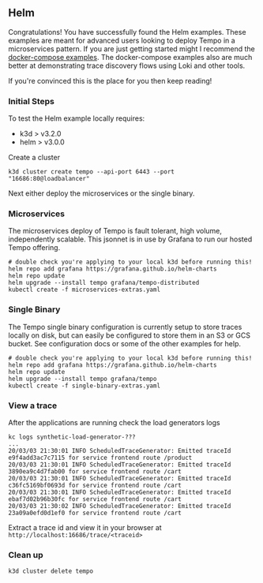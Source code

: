 ## Helm

Congratulations!  You have successfully found the Helm examples.  These examples are meant for
advanced users looking to deploy Tempo in a microservices pattern.  If you are just getting started
might I recommend the [docker-compose examples](../docker-compose).  The docker-compose examples also are much
better at demonstrating trace discovery flows using Loki and other tools.

If you're convinced this is the place for you then keep reading!

### Initial Steps

To test the Helm example locally requires:

- k3d > v3.2.0
- helm > v3.0.0

Create a cluster

```console
k3d cluster create tempo --api-port 6443 --port "16686:80@loadbalancer"
```

Next either deploy the microservices or the single binary.

### Microservices
The microservices deploy of Tempo is fault tolerant, high volume, independently scalable.  This jsonnet is in use by
Grafana to run our hosted Tempo offering.

```console
# double check you're applying to your local k3d before running this!
helm repo add grafana https://grafana.github.io/helm-charts
helm repo update
helm upgrade --install tempo grafana/tempo-distributed
kubectl create -f microservices-extras.yaml
```

### Single Binary
The Tempo single binary configuration is currently setup to store traces locally on disk, but can easily be configured to
store them in an S3 or GCS bucket.  See configuration docs or some of the other examples for help.

```console
# double check you're applying to your local k3d before running this!
helm repo add grafana https://grafana.github.io/helm-charts
helm repo update
helm upgrade --install tempo grafana/tempo
kubectl create -f single-binary-extras.yaml
```

### View a trace
After the applications are running check the load generators logs
```console
kc logs synthetic-load-generator-???
...
20/03/03 21:30:01 INFO ScheduledTraceGenerator: Emitted traceId e9f4add3ac7c7115 for service frontend route /product
20/03/03 21:30:01 INFO ScheduledTraceGenerator: Emitted traceId 3890ea9c4d7fab00 for service frontend route /cart
20/03/03 21:30:01 INFO ScheduledTraceGenerator: Emitted traceId c36fc5169bf0693d for service frontend route /cart
20/03/03 21:30:01 INFO ScheduledTraceGenerator: Emitted traceId ebaf7d02b96b30fc for service frontend route /cart
20/03/03 21:30:02 INFO ScheduledTraceGenerator: Emitted traceId 23a09a0efd0d1ef0 for service frontend route /cart
```

Extract a trace id and view it in your browser at `http://localhost:16686/trace/<traceid>`

### Clean up
```console
k3d cluster delete tempo
```
